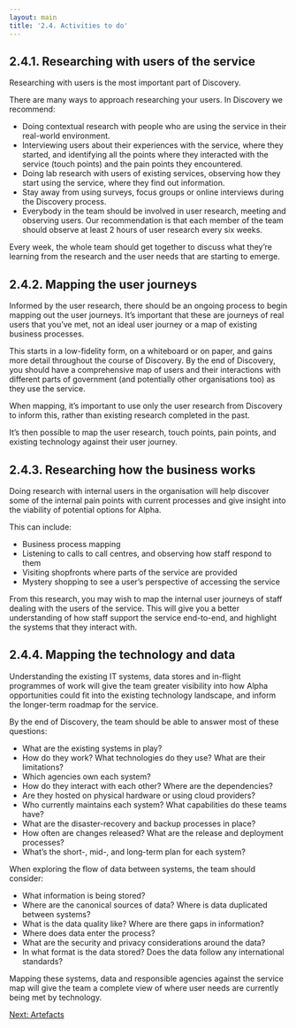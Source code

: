 ```yaml
---
layout: main
title: '2.4. Activities to do'
---
```


## 2.4.1. Researching with users of the service

Researching with users is the most important part of Discovery.

There are many ways to approach researching your users. In Discovery we recommend:

- Doing contextual research with people who are using the service in their real-world environment.
- Interviewing users about their experiences with the service, where they started, and identifying all the points where they interacted with the service (touch points) and the pain points they encountered.
- Doing lab research with users of existing services, observing how they start using the service, where they find out information.
- Stay away from using surveys, focus groups or online interviews during the Discovery process.
- Everybody in the team should be involved in user research, meeting and observing users. Our recommendation is that each member of the team should observe at least 2 hours of user research every six weeks.

Every week, the whole team should get together to discuss what they’re learning from the research and the user needs that are starting to emerge.

## 2.4.2. Mapping the user journeys

Informed by the user research, there should be an ongoing process to begin mapping out the user journeys. It’s important that these are journeys of real users that you’ve met, not an ideal user journey or a map of existing business processes.

This starts in a low-fidelity form, on a whiteboard or on paper, and gains more detail throughout the course of Discovery. By the end of Discovery, you should have a comprehensive map of users and their interactions with different parts of government (and potentially other organisations too) as they use the service.

When mapping, it’s important to use only the user research from Discovery to inform this, rather than existing research completed in the past.

It’s then possible to map the user research, touch points, pain points, and existing technology against their user journey.

## 2.4.3. Researching how the business works

Doing research with internal users in the organisation will help discover some of the internal pain points with current processes and give insight into the viability of potential options for Alpha.

This can include:
- Business process mapping
- Listening to calls to call centres, and observing how staff respond to them
- Visiting shopfronts where parts of the service are provided
- Mystery shopping to see a user’s perspective of accessing the service

From this research, you may wish to map the internal user journeys of staff dealing with the users of the service. This will give you a better understanding of how staff support the service end-to-end, and highlight the systems that they interact with.

## 2.4.4. Mapping the technology and data

Understanding the existing IT systems, data stores and in-flight programmes of work will give the team greater visibility into how Alpha opportunities could fit into the existing technology landscape, and inform the longer-term roadmap for the service.

By the end of Discovery, the team should be able to answer most of these questions:

- What are the existing systems in play?
- How do they work? What technologies do they use? What are their limitations?
- Which agencies own each system?
- How do they interact with each other? Where are the dependencies?
- Are they hosted on physical hardware or using cloud providers?
- Who currently maintains each system? What capabilities do these teams have?
- What are the disaster-recovery and backup processes in place?
- How often are changes released? What are the release and deployment processes?
- What’s the short-, mid-, and long-term plan for each system?

When exploring the flow of data between systems, the team should consider:

- What information is being stored?
- Where are the canonical sources of data? Where is data duplicated between systems?
- What is the data quality like? Where are there gaps in information?
- Where does data enter the process?
- What are the security and privacy considerations around the data?
- In what format is the data stored? Does the data follow any international standards?

Mapping these systems, data and responsible agencies against the service map will give the team a complete view of where user needs are currently being met by technology.

[Next: Artefacts](2-5-artefacts.html)
